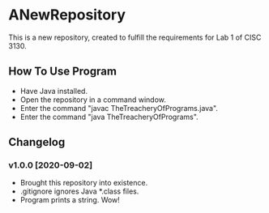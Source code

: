 # ANewRepository
This is a new repository, created to fulfill the requirements for Lab 1 of CISC 3130.

## How To Use Program
- Have Java installed.
- Open the repository in a command window.
- Enter the command "javac TheTreacheryOfPrograms.java".
- Enter the command "java TheTreacheryOfPrograms".

## Changelog
### v1.0.0 [2020-09-02]
- Brought this repository into existence.
- .gitignore ignores Java \*.class files.
- Program prints a string. Wow!
